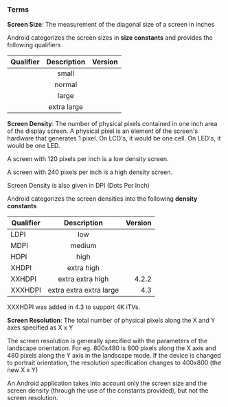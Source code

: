 ### Terms 

<b>Screen Size</b>:
  The measurement of the diagonal size of a screen in inches

Android categorizes the screen sizes in <b>size constants</b> and provides the following qualifiers

| Qualifier        | Description           | Version  |
| ------------- |:-------------:| -----:|
|       | small |  |
|       | normal      |    |
|  | large      |     |
|  | extra large      |     |


<b>Screen Density</b>:
  The number of physical pixels contained in one inch area of the display screen. A physical pixel is an element of the 
  screen's hardware that generates 1 pixel. On LCD's, it would be one cell. On LED's, it would be one LED. 
  
  A screen with 120 pixels per inch is a low density screen.
  
  A screen with 240 pixels per inch is a high density screen.
  
  Screen Density is also given in DPI (Dots Per Inch)
  
Android categorizes the screen densities into the following <b>density constants</b>

| Qualifier        | Description           | Version  |
| ------------- |:-------------:| -----:|
|  LDPI     | low |  |
|  MDPI      | medium      |    |
|  HDPI  | high      |     |
| XHDPI | extra high      |     |
| XXHDPI | extra extra high      |  4.2.2   |
| XXXHDPI | extra extra extra large      |  4.3   |

XXXHDPI was added in 4.3 to support 4K iTVs.

<b>Screen Resolution</b>:
  The total number of physical pixels along the X and Y axes specified as X x Y
  
  The screen resolution is generally specified with the parameters of the landscape orientation. For eg. 800x480 is 800 pixels along the X axis and 480 pixels along the Y axis in the landscape mode. If the device is changed to portrait orientation, the resolution specification changes to 400x800 (the new X x Y)
  
An Android application takes into account only the screen size and the screen density (through the use of the constants provided), but not the screen resolution. 

